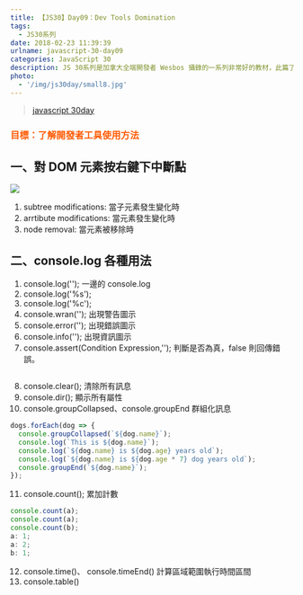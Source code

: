 ```yaml
---
title: 【JS30】Day09：Dev Tools Domination
tags:
  - JS30系列
date: 2018-02-23 11:39:39
urlname: javascript-30-day09
categories: JavaScript 30
description: JS 30系列是加拿大全端開發者 Wesbos 攝錄的一系列非常好的教材，此篇了解開發人員除錯工具 console 系列使用方法。
photo:
  - '/img/js30day/small8.jpg'
---
```


> [javascript 30day](https://javascript30.com/)

<!-- more -->

### <span style="color:#ff5900">目標：了解開發者工具使用方法</span>

## 一、對 DOM 元素按右鍵下中斷點

![](/img/js30day/day9-1.jpg)

1. subtree modifications: 當子元素發生變化時
2. arrtibute modifications: 當元素發生變化時
3. node removal: 當元素被移除時

## 二、console.log 各種用法

1. console.log(''); 一邊的 console.log
2. console.log('%s');
3. console.log('%c');
4. console.wran(''); 出現警告圖示
5. console.error(''); 出現錯誤圖示
6. console.info(''); 出現資訊圖示
7. console.assert(Condition Expression,''); 判斷是否為真，false 則回傳錯誤。

```js
```

8. console.clear(); 清除所有訊息
9. console.dir(); 顯示所有屬性
10. console.groupCollapsed、console.groupEnd 群組化訊息

```js
dogs.forEach(dog => {
  console.groupCollapsed(`${dog.name}`);
  console.log(`This is ${dog.name}`);
  console.log(`${dog.name} is ${dog.age} years old`);
  console.log(`${dog.name} is ${dog.age * 7} dog years old`);
  console.groupEnd(`${dog.name}`);
});
```

11. console.count(); 累加計數

```js
console.count(a);
console.count(a);
console.count(b);
a: 1;
a: 2;
b: 1;
```

12. console.time()、 console.timeEnd() 計算區域範圍執行時間區間
13. console.table()
